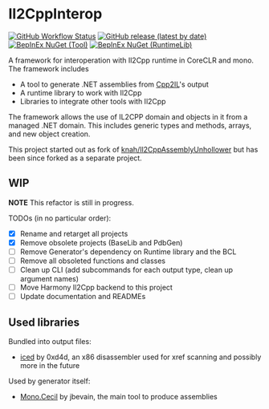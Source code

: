 # Il2CppInterop

[![GitHub Workflow Status](https://img.shields.io/github/workflow/status/BepInEx/Il2CppInterop/.NET)](https://github.com/BepInEx/Il2CppInterop/actions/workflows/dotnet.yml)
[![GitHub release (latest by date)](https://img.shields.io/github/v/release/BepInEx/Il2CppInterop)](https://github.com/BepInEx/Il2CppInterop/releases)
[![BepInEx NuGet (Tool)](https://img.shields.io/badge/NuGet-Tool-brightgreen)](https://nuget.bepinex.dev/packages/Il2CppInterop.Tool)
[![BepInEx NuGet (RuntimeLib)](https://img.shields.io/badge/NuGet-RuntimeLib-brightgreen)](https://nuget.bepinex.dev/packages/Il2CppInterop.BaseLib)

A framework for interoperation with Il2Cpp runtime in CoreCLR and mono. The framework includes

* A tool to generate .NET assemblies from [Cpp2IL](https://github.com/SamboyCoding/Cpp2IL)'s output
* A runtime library to work with Il2Cpp
* Libraries to integrate other tools with Il2Cpp

The framework allows the use of IL2CPP domain and objects in it from a managed .NET domain. 
This includes generic types and methods, arrays, and new object creation. 
 
This project started out as fork of [knah/Il2CppAssemblyUnhollower](https://github.com/knah/Il2CppAssemblyUnhollower) but has been since forked as a separate project.

## WIP

**NOTE** This refactor is still in progress.

TODOs (in no particular order):

* [x] Rename and retarget all projects
* [x] Remove obsolete projects (BaseLib and PdbGen)
* [ ] Remove Generator's dependency on Runtime library and the BCL
* [ ] Remove all obsoleted functions and classes
* [ ] Clean up CLI (add subcommands for each output type, clean up argument names)
* [ ] Move Harmony Il2Cpp backend to this project
* [ ] Update documentation and READMEs

## Used libraries
Bundled into output files:
 * [iced](https://github.com/0xd4d/iced) by 0xd4d, an x86 disassembler used for xref scanning and possibly more in the future

Used by generator itself:
 * [Mono.Cecil](https://github.com/jbevain/cecil) by jbevain, the main tool to produce assemblies